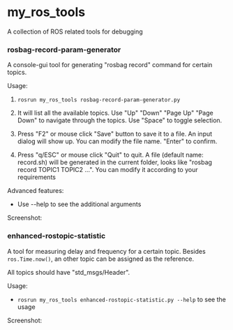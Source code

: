 # my_ros_tools
A collection of ROS related tools for debugging

### rosbag-record-param-generator

A console-gui tool for generating "rosbag record" command for certain topics.

Usage: 

1. ```rosrun my_ros_tools rosbag-record-param-generator.py```

2. It will list all the available topics. Use "Up" "Down" "Page Up" "Page Down" to navigate through the topics. Use "Space" to toggle selection.

3. Press "F2" or mouse click "Save" button to save it to a file. An input dialog will show up. You can modify the file name. "Enter" to confirm.

4. Press "q/ESC" or mouse click "Quit" to quit. A file (default name: record.sh) will be generated in the current folder, looks like "rosbag record TOPIC1 TOPIC2 ...". You can modify it according to your requirements

Advanced features:
* Use --help to see the additional arguments

Screenshot:


### enhanced-rostopic-statistic

A tool for measuring delay and frequency for a certain topic. Besides ```ros.Time.now()```, an other topic can be assigned as the reference.

All topics should have "std_msgs/Header".

Usage: 
* ```rosrun my_ros_tools enhanced-rostopic-statistic.py --help``` to see the usage

Screenshot:


